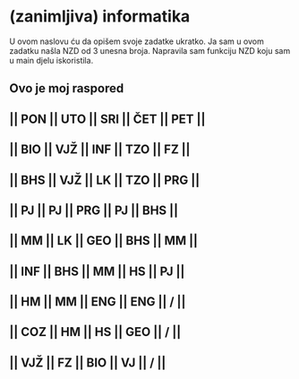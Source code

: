# (zanimljiva) informatika
U ovom naslovu ću da opišem svoje zadatke ukratko. Ja sam u ovom zadatku našla NZD od 3 unesna broja. Napravila sam funkciju NZD koju sam u main djelu iskoristila.
## Ovo je moj raspored

|| PON || UTO || SRI || ČET || PET ||
-------------------------------------
|| BIO || VJŽ || INF || TZO ||  FZ ||
-------------------------------------
|| BHS || VJŽ || LK  || TZO || PRG ||
-------------------------------------
|| PJ  || PJ  || PRG || PJ  || BHS ||
-------------------------------------
|| MM  || LK  || GEO || BHS || MM  ||
-------------------------------------
|| INF || BHS || MM  || HS  || PJ  ||
-------------------------------------
|| HM  || MM  || ENG || ENG ||  /  ||
-------------------------------------
|| COZ || HM  || HS  || GEO ||  /  ||
-------------------------------------
|| VJŽ || FZ  || BIO || VJ  ||  /  ||
-------------------------------------
